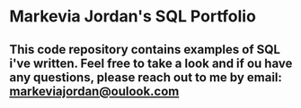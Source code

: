 # Markevia Jordan's SQL Portfolio

## This code repository contains examples of SQL i've written. Feel free to take a look and if ou have any questions, please reach out to me by email: markeviajordan@oulook.com
